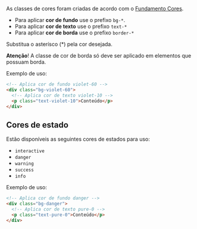 As classes de cores foram criadas de acordo com o [Fundamento Cores](fundamentos-visuais/cores).

- Para aplicar **cor de fundo** use o prefixo `bg-*`.
- Para aplicar **cor de texto** use o prefixo `text-*`
- Para aplicar **cor de borda** use o prefixo `border-*`

Substitua o asterísco (\*) pela cor desejada.

**Atenção**! A classe de cor de borda só deve ser aplicado em elementos que possuam borda.

Exemplo de uso:

```html
<!-- Aplica cor de fundo violet-60 -->
<div class="bg-violet-60">
  <!-- Aplica cor de texto violet-10 -->
  <p class="text-violet-10">Conteúdo</p>
</div>
```

## Cores de estado

Estão disponíveis as seguintes cores de estados para uso:

- `interactive`
- `danger`
- `warning`
- `success`
- `info`

Exemplo de uso:

```html
<!-- Aplica cor de fundo danger -->
<div class="bg-danger">
  <!-- Aplica cor de texto pure-0 -->
  <p class="text-pure-0">Conteúdo</p>
</div>
```
